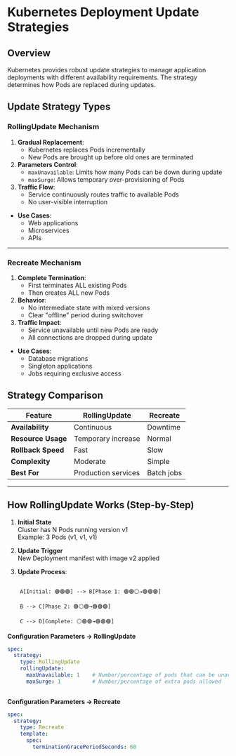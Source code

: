 # Kubernetes Deployment Update Strategies

## Overview
Kubernetes provides robust update strategies to manage application deployments with different availability requirements. The strategy determines how Pods are replaced during updates.

## Update Strategy Types

### RollingUpdate Mechanism
1. **Gradual Replacement**:
   - Kubernetes replaces Pods incrementally
   - New Pods are brought up before old ones are terminated
2. **Parameters Control**:
   - `maxUnavailable`: Limits how many Pods can be down during update
   - `maxSurge`: Allows temporary over-provisioning of Pods
3. **Traffic Flow**:
   - Service continuously routes traffic to available Pods
   - No user-visible interruption

- **Use Cases**: 
  - Web applications
  - Microservices
  - APIs
---------

### Recreate Mechanism
1. **Complete Termination**:
   - First terminates ALL existing Pods
   - Then creates ALL new Pods
2. **Behavior**:
   - No intermediate state with mixed versions
   - Clear "offline" period during switchover
3. **Traffic Impact**:
   - Service unavailable until new Pods are ready
   - All connections are dropped during update

- **Use Cases**:
  - Database migrations
  - Singleton applications
  - Jobs requiring exclusive access
 
## Strategy Comparison

| Feature          | RollingUpdate         | Recreate        |
|------------------|-----------------------|-----------------|
| **Availability** | Continuous            | Downtime        |
| **Resource Usage** | Temporary increase  | Normal          |
| **Rollback Speed** | Fast                | Slow            |
| **Complexity**   | Moderate              | Simple          |
| **Best For**     | Production services   | Batch jobs      |
---
## How RollingUpdate Works (Step-by-Step)

1. **Initial State**  
   Cluster has N Pods running version v1  
   Example: 3 Pods (v1, v1, v1)

2. **Update Trigger**  
   New Deployment manifest with image v2 applied

3. **Update Process**:
```

    A[Initial: 🟢🟢🟢] --> B[Phase 1: 🟢🟢⚪→🟢🟢🟣]

    B --> C[Phase 2: 🟢⚪🟣→🟢🟣🟣]

    C --> D[Complete: ⚪🟣🟣→🟣🟣🟣]

```
**Configuration Parameters -> RollingUpdate**

```yaml
spec:
  strategy:
    type: RollingUpdate
    rollingUpdate:
      maxUnavailable: 1    # Number/percentage of pods that can be unavailable during update
      maxSurge: 1          # Number/percentage of extra pods allowed
      
```
**Configuration Parameters -> Recreate**

```yaml
spec:
  strategy:
    type: Recreate
    template:
      spec:
        terminationGracePeriodSeconds: 60
      
```


